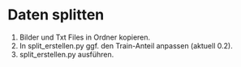 # Daten splitten

1. Bilder und Txt Files in Ordner kopieren.
2. In split_erstellen.py ggf. den Train-Anteil anpassen (aktuell 0.2).
3. split_erstellen.py ausführen.
